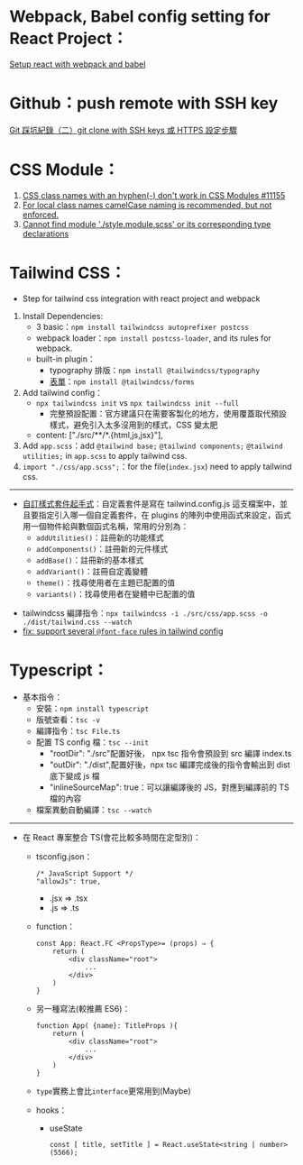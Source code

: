 # Webpack, Babel config setting for React Project：

[Setup react with webpack and babel](https://medium.com/age-of-awareness/setup-react-with-webpack-and-babel-5114a14a47e9#aa06)

# Github：push remote with SSH key

[Git 踩坑紀錄（二）git clone with SSH keys 或 HTTPS 設定步驟](https://tsengbatty.medium.com/git-%E8%B8%A9%E5%9D%91%E7%B4%80%E9%8C%84-%E4%BA%8C-git-clone-with-ssh-keys-%E6%88%96-https-%E8%A8%AD%E5%AE%9A%E6%AD%A5%E9%A9%9F-bdb721bd7cf2)

# CSS Module：

1.  [CSS class names with an hyphen(-) don't work in CSS Modules #11155](https://github.com/facebook/create-react-app/issues/11155)<br/>
2.  [For local class names camelCase naming is recommended, but not enforced.](https://github.com/css-modules/css-modules#naming)<br/>
3.  [Cannot find module './style.module.scss' or its corresponding type declarations](https://lwebapp.com/en/post/cannot-find-module-scss)

# Tailwind CSS：

- Step for tailwind css integration with react project and webpack

1. Install Dependencies:
   - 3 basic：`npm install tailwindcss autoprefixer postcss`
   - webpack loader：`npm install postcss-loader`, and its rules for webpack.
   - built-in plugin：
     - typography 排版：`npm install @tailwindcss/typography`
     - [表單](https://github.com/tailwindlabs/tailwindcss-forms)：`npm install @tailwindcss/forms`
2. Add tailwind config：
   - `npx tailwindcss init` vs `npx tailwindcss init --full`
     - 完整預設配置：官方建議只在需要客製化的地方，使用覆蓋取代預設樣式，避免引入太多沒用到的樣式，CSS 變太肥
   - content: ["./src/**/*.{html,js,jsx}"],
3. Add `app.scss`：add `@tailwind base;` `@tailwind components;` `@tailwind utilities;` in `app.scss` to apply tailwind css.
4. `import "./css/app.scss";`：for the file(`index.jsx`) need to apply tailwind css.

---

- [自訂樣式套件起手式](https://tailwindcss.com/docs/plugins#official-plugins)：自定義套件是寫在 tailwind.config.js 這支檔案中，並且要指定引入哪一個自定義套件，在 plugins 的陣列中使用函式來設定，函式用一個物件給與數個函式名稱，常用的分別為：
  - `addUtilities()`：註冊新的功能樣式
  - `addComponents()`：註冊新的元件樣式
  - `addBase()`：註冊新的基本樣式
  - `addVariant()`：註冊自定義變體
  - `theme()`：找尋使用者在主題已配置的值
  - `variants()`：找尋使用者在變體中已配置的值

* tailwindcss 編譯指令：`npx tailwindcss -i ./src/css/app.scss -o ./dist/tailwind.css --watch`
* [fix: support several `@font-face` rules in tailwind config](https://github.com/tw-in-js/twind/pull/129)

# Typescript：

- 基本指令：
  - 安裝：`npm install typescript`
  - 版號查看：`tsc -v`
  - 編譯指令：`tsc File.ts`
  - 配置 TS config 檔：`tsc --init`
    - "rootDir": "./src"配置好後， npx tsc 指令會預設到 src 編譯 index.ts
    - "outDir": "./dist",配置好後，npx tsc 編譯完成後的指令會輸出到 dist 底下變成 js 檔
    - "inlineSourceMap": true：可以讓編譯後的 JS，對應到編譯前的 TS 檔的內容
  - 檔案異動自動編譯：`tsc --watch`

---

- 在 React 專案整合 TS(會花比較多時間在定型別)：

  - tsconfig.json：

    ```
    /* JavaScript Support */
    "allowJs": true,
    ```

    - .jsx ⇒ .tsx
    - .js ⇒ .ts

  - function：
    ```
    const App: React.FC <PropsType>= (props) ⇒ {
        return (
            <div className="root">
                ...
            </div>
        )
    }
    ```
  - 另一種寫法(較推薦 ES6)：
    ```
    function App( {name}: TitleProps ){
        return (
            <div className="root">
                ...
            </div>
        )
    }
    ```
  - `type`實務上會比`interface`更常用到(Maybe)
  - hooks：
    - useState
      ```
      const [ title, setTitle ] = React.useState<string | number>(5566);
      ```
